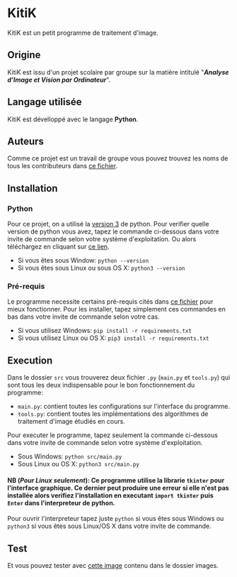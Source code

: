 # KitiK
KitiK est un petit programme de traitement d'image.

## Origine
KitiK est issu d'un projet scolaire par groupe sur la matière intitulé "**_Analyse d'Image et Vision par Ordinateur_**".

## Langage utilisée
KitiK est dévelloppé avec le langage **Python**.

## Auteurs
Comme ce projet est un travail de groupe vous pouvez trouvez les noms de tous les contributeurs dans [ce fichier](CONTRIBUTORS.txt).

## Installation
### Python
  Pour ce projet, on a utilisé la [version 3](runtime.txt) de python. Pour verifier quelle version de python vous avez, tapez le commande ci-dessous dans votre invite de commande selon votre système d'exploitation. Ou alors téléchargez en cliquant sur [ce lien](https://python.org/downloads).
  - Si vous êtes sous Window: 
`python --version`
  - Si vous êtes sous Linux ou sous OS X:
`python3 --version`

### Pré-requis
Le programme necessite certains pré-requis cités dans [ce fichier](requirements.txt) pour mieux fonctionner. Pour les installer, tapez simplement ces commandes en bas dans votre invite de commande selon votre cas.
- Si vous utilisez Windows:
  `pip install -r requirements.txt`
- Si vous utilisez Linux ou OS X:
  `pip3 install -r requirements.txt`

## Execution
Dans le dossier `src` vous trouverez deux fichier `.py` (`main.py` et `tools.py`) qui sont tous les deux indispensable pour le bon fonctionnement du programme:
- `main.py`: contient toutes les configurations sur l'interface du programme.
- `tools.py`: contient toutes les implémentations des algorithmes de traitement d'image étudiés en cours.

Pour executer le programme, tapez seulement la commande ci-dessous dans votre invite de commande selon votre système d'exploitation.
- Sous Windows:
  `python src/main.py`
- Sous Linux ou OS X:
  `python3 src/main.py`

#### NB (_Pour Linux seulement_): Ce programme utilise la librarie `tkinter` pour l'interface graphique. Ce dernier peut produire une erreur si elle n'est pas installée alors verifiez l'installation en executant `import tkinter` puis `Enter` dans l'interpreteur de python.
Pour ouvrir l'interpreteur tapez juste `python` si vous êtes sous Windows ou `python3` si vous êtes sous Linux/OS X dans votre invite de commande.

## Test
Et vous pouvez tester avec [cette image](images/Lena.png) contenu dans le dossier images.
